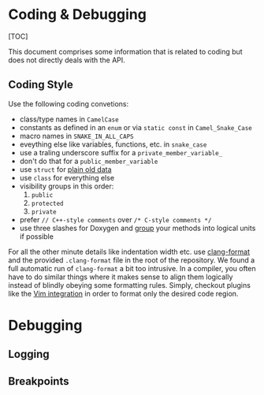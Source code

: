 # Coding & Debugging

[TOC]

This document comprises some information that is related to coding but does not directly deals with the API.

## Coding Style

Use the following coding convetions:
* class/type names in `CamelCase`
* constants as defined in an `enum` or via `static const` in `Camel_Snake_Case`
* macro names in `SNAKE_IN_ALL_CAPS`
* eveything else like variables, functions, etc. in `snake_case`
* use a traling underscore suffix for a `private_member_variable_`
* don't do that for a `public_member_variable`
* use `struct` for [plain old data](https://en.cppreference.com/w/cpp/named_req/PODType)
* use `class` for everything else
* visibility groups in this order:
    1. `public`
    2. `protected`
    3. `private`
* prefer `// C++-style comments` over `/* C-style comments */`
* use three slashes for Doxygen and [group](https://www.doxygen.nl/manual/grouping.html) your methods into logical units if possible

For all the other minute details like indentation width etc. use [clang-format](https://clang.llvm.org/docs/ClangFormat.html) and the provided `.clang-format` file in the root of the repository.
We found a full automatic run of `clang-format` a bit too intrusive.
In a compiler, you often have to do similar things where it makes sense to align them logically instead of blindly obeying some formatting rules.
Simply, checkout plugins like the [Vim integration](https://clang.llvm.org/docs/ClangFormat.html#vim-integration) in order to format only the desired code region.

# Debugging

## Logging

## Breakpoints
